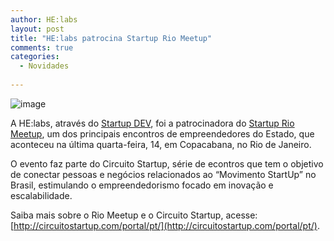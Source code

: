 ```yaml
---
author: HE:labs
layout: post
title: "HE:labs patrocina Startup Rio Meetup"
comments: true
categories:
  - Novidades
     
---
```


![image](/blog/images/posts/2012-11-16/startupriomeetup.jpg)

A HE:labs, através do [Startup DEV](http://startupdev.com.br/), foi a patrocinadora do [Startup Rio Meetup](http://circuitostartup.com/portal/pt/rio), um dos principais encontros de empreendedores do Estado, que aconteceu na última quarta-feira, 14, em Copacabana, no Rio de Janeiro.

O evento faz parte do Circuito Startup, série de econtros que tem o objetivo  de conectar pessoas e negócios relacionados ao “Movimento StartUp” no Brasil, estimulando o empreendedorismo focado em inovação e escalabilidade.

Saiba mais sobre o Rio Meetup e o Circuito Startup, acesse: [http://circuitostartup.com/portal/pt/](http://circuitostartup.com/portal/pt/).



